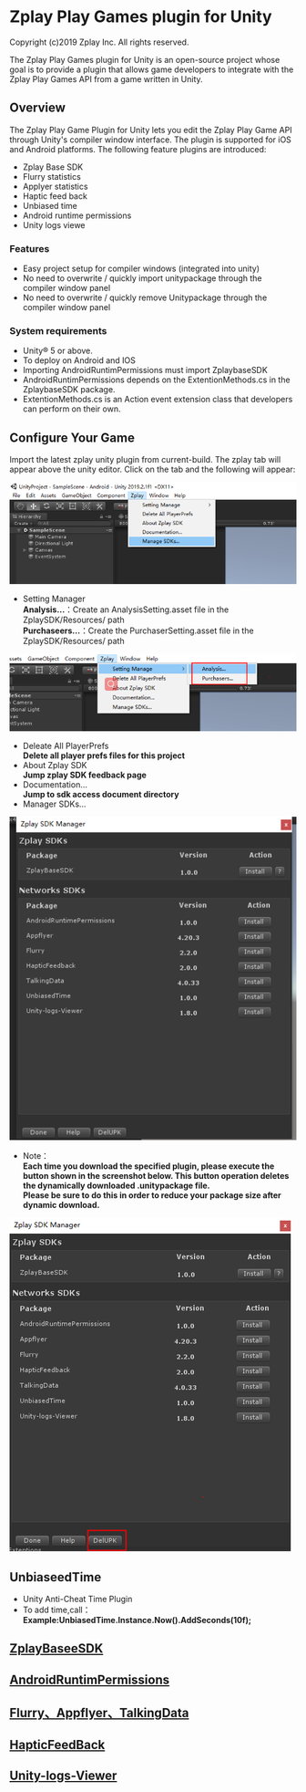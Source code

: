# Zplay Play Games plugin for Unity
Copyright (c)2019 Zplay Inc. All rights reserved.

The Zplay Play Games plugin for Unity is an open-source project whose goal is to provide a plugin that allows game developers to integrate with the Zplay Play Games API from a game written in Unity.

## Overview
The Zplay Play Game Plugin for Unity lets you edit the Zplay Play Game API through Unity's compiler window interface. The plugin is supported for iOS and Android platforms. The following feature plugins are introduced:
 
 * Zplay Base SDK        
 * Flurry statistics     
 * Applyer statistics     
 * Haptic feed back     
 * Unbiased time     
 * Android runtime permissions     
 * Unity logs viewe      
 
 ### Features 
 * Easy project setup for compiler windows (integrated into unity)     
 * No need to overwrite / quickly import unitypackage through the compiler window panel    
 * No need to overwrite / quickly remove Unitypackage through the compiler window panel    

### System requirements
* Unity® 5 or above.   
* To deploy on Android and IOS    
* Importing AndroidRuntimPermissions must import ZplaybaseSDK    
* AndroidRuntimPermissions depends on the ExtentionMethods.cs in the ZplaybaseSDK package.    
* ExtentionMethods.cs is an Action event extension class that developers can perform on their own.   
	
## Configure Your Game
Import the latest zplay unity plugin from current-build. The zplay tab will appear above the unity editor. Click on the tab and the following will appear:  

![click Get Resources](source/docgen/Zplay.png "Show the resources data")

* Setting Manager  
__Analysis…__：Create an AnalysisSetting.asset file in the ZplaySDK/Resources/ path  
__Purchaseers…__：Create the PurchaserSetting.asset file in the ZplaySDK/Resources/ path  

![click Get Resources](source/docgen/SettingManager.png "Show the resources data")


* Deleate All PlayerPrefs  
__Delete all player prefs files for this project__
* About Zplay SDK  
__Jump zplay SDK feedback page__  
* Documentation…   
__Jump to sdk access document directory__  
* Manager SDKs…     

![click Get Resources](source/docgen/ZplaySDKManagr.png "Show the resources data")

* Note：   
__Each time you download the specified plugin, please execute the button shown in the screenshot below. This button operation deletes the dynamically downloaded .unitypackage file.__     
__Please be sure to do this in order to reduce your package size after dynamic download.__     

![click Get Resources](source/docgen/Delete_UnityPackage.png "Show the resources data")

## UnbiaseedTime  
* Unity Anti-Cheat Time Plugin
* To add time,call：
__Example:UnbiasedTime.Instance.Now().AddSeconds(10f);__

## [ZplayBaseeSDK](ZplayBaseeSDK.md)

## [AndroidRuntimPermissions](AndroidRuntimPermissions.md)

## [Flurry、Appflyer、TalkingData](Statistics.md)

## [HapticFeedBack](HapticFeedBack.md)

## [Unity-logs-Viewer](Unity-logs-Viewer.md)







